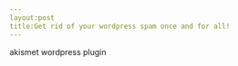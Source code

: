 ```yaml
---
layout:post
title:Get rid of your wordpress spam once and for all!
---
```


akismet wordpress plugin
